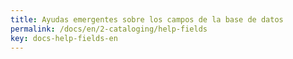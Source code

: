 ```yaml
---
title: Ayudas emergentes sobre los campos de la base de datos
permalink: /docs/en/2-cataloging/help-fields
key: docs-help-fields-en
---
```

